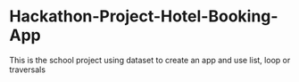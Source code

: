 # Hackathon-Project-Hotel-Booking-App
This is the school project using dataset to create an app and use list, loop or traversals
